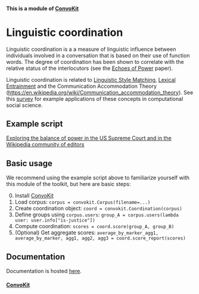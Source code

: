#### This is a module of [ConvoKit](http://convokit.cornell.edu/)

# Linguistic coordination
Linguistic coordination is a a measure of linguistic influence between individuals involved in a conversation that is based on their use of function words.  The degree of coordination has been shown to correlate with the relative status of the interlocutors (see the [Echoes of Power](https://www.cs.cornell.edu/~cristian/Echoes_of_power.html) paper).  

Linguistic coordination is related to [Linguistic Style Matching](http://journals.sagepub.com/doi/10.1177/026192702237953), [Lexical Entrainment](https://en.wikipedia.org/wiki/Lexical_entrainment) and the Communication Accommodation Theory (https://en.wikipedia.org/wiki/Communication_accommodation_theory).  See this [survey](https://www.annualreviews.org/doi/abs/10.1146/annurev-soc-081715-074206) for example applications of these concepts in computational social science.


## Example script
[Exploring the balance of power in the US Supreme Court and in the Wikipedia community of editors](https://github.com/CornellNLP/Cornell-Conversational-Analysis-Toolkit/blob/master/examples/coordination/examples.ipynb)

## Basic usage

We recommend using the example script above to familiarize yourself with this module of the toolkit, but here are basic steps:

0. Install [ConvoKit](http://convokit.cornell.edu/)
1. Load corpus: `corpus = convokit.Corpus(filename=...)`
2. Create coordination object: `coord = convokit.Coordination(corpus)`
3. Define groups using `corpus.users`:
        `group_A = corpus.users(lambda user: user.info["is-justice"])`
4. Compute coordination: `scores = coord.score(group_A, group_B)`
5. (Optional) Get aggregate scores:
        `average_by_marker_agg1, average_by_marker, agg1, agg2, agg3 = coord.score_report(scores)`

## Documentation
Documentation is hosted [here](http://zissou.infosci.cornell.edu/socialkit/documentation/coordination.html).

#### [ConvoKit](http://convokit.cornell.edu/)

